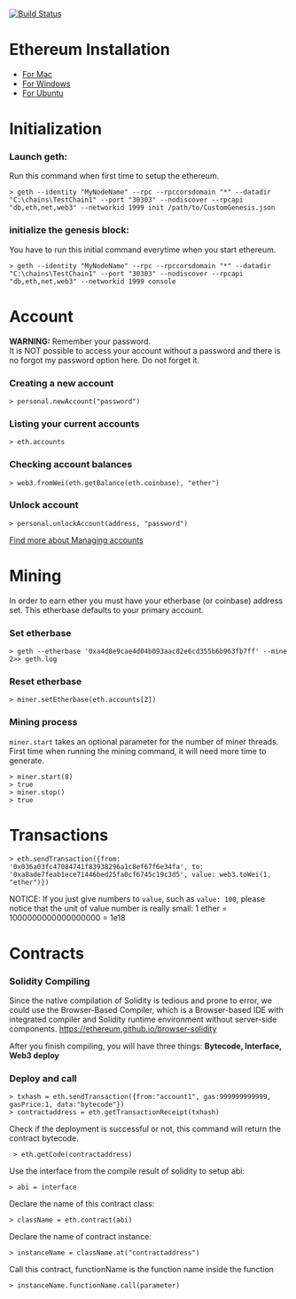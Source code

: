 [![Build Status](http://wins.ddns.net:8000/api/badges/cp2017/docker-geth/status.svg)](http://wins.ddns.net:8000/cp2017/docker-geth)

# Ethereum Installation

- [For Mac](https://github.com/ethereum/go-ethereum/wiki/Installation-Instructions-for-Mac)  
- [For Windows](https://github.com/ethereum/go-ethereum/wiki/Installation-instructions-for-Windows)
- [For Ubuntu](https://github.com/ethereum/go-ethereum/wiki/Installation-Instructions-for-Ubuntu)


# Initialization

### Launch geth:
Run this command when first time to setup the ethereum.

    > geth --identity "MyNodeName" --rpc --rpccorsdomain "*" --datadir "C:\chains\TestChain1" --port "30303" --nodiscover --rpcapi "db,eth,net,web3" --networkid 1999 init /path/to/CustomGenesis.json

### initialize the genesis block:
You have to run this initial command everytime when you start ethereum.

    > geth --identity "MyNodeName" --rpc --rpccorsdomain "*" --datadir "C:\chains\TestChain1" --port "30303" --nodiscover --rpcapi "db,eth,net,web3" --networkid 1999 console



# Account 

**WARNING:** Remember your password.  
It is NOT possible to access your account without a password and there is no forgot my password option here. Do not forget it.

### Creating a new account
    > personal.newAccount("password")
  
### Listing your current accounts
    > eth.accounts

### Checking account balances
    > web3.fromWei(eth.getBalance(eth.coinbase), "ether")

### Unlock account
    > personal.unlockAccount(address, "password")

[Find more about Managing accounts](https://github.com/ethereum/go-ethereum/wiki/Managing-your-accounts)
   
# Mining
In order to earn ether you must have your etherbase (or coinbase) address set. This etherbase defaults to your primary account.

### Set etherbase
    > geth --etherbase '0xa4d8e9cae4d04b093aac82e6cd355b6b963fb7ff' --mine 2>> geth.log

### Reset etherbase
    > miner.setEtherbase(eth.accounts[2])
    
### Mining process
`miner.start` takes an optional parameter for the number of miner threads.  
First time when running the mining command, it will need more time to generate.

    > miner.start(8)
    > true
    > miner.stop()
    > true    
  
# Transactions
    > eth.sendTransaction({from: '0x036a03fc47084741f83938296a1c8ef67f6e34fa', to: '0xa8ade7feab1ece71446bed25fa0cf6745c19c3d5', value: web3.toWei(1, "ether")})
    
NOTICE: If you just give numbers to `value`, such as `value: 100`, please notice that the unit of value number is really small: 1 ether = 1000000000000000000 = 1e18
 
# Contracts

### Solidity Compiling
Since the native compilation of Solidity is tedious and prone to error, we could use the Browser-Based Compiler, which is a Browser-based IDE with integrated compiler and Solidity runtime environment without server-side components.
https://ethereum.github.io/browser-solidity

After you finish compiling, you will have three things:
**Bytecode, Interface, Web3 deploy**

### Deploy and call
    > txhash = eth.sendTransaction({from:"account1", gas:999999999999, gasPrice:1, data:"bytecode"})  
    > contractaddress = eth.getTransactionReceipt(txhash)
    
Check if the deployment is successful or not, this command will return the contract bytecode.
     
     > eth.getCode(contractaddress)

Use the interface from the compile result of solidity to setup abi:

    > abi = interface 
    
Declare the name of this contract class:

    > className = eth.contract(abi)
    
Declare the name of contract instance:

    > instanceName = className.at("contractaddress")
    
Call this contract, functionName is the function name inside the function

    > instanceName.functionName.call(parameter)
